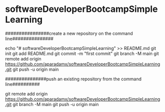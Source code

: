 # softwareDeveloperBootcampSimpleLearning

################create a new repository on the command line###############

echo "# softwareDeveloperBootcampSimpleLearning" >> README.md
git init
git add README.md
git commit -m "first commit"
git branch -M main
git remote add origin https://github.com/aparadamx/softwareDeveloperBootcampSimpleLearning.git
git push -u origin main

###############push an existing repository from the command line##########

git remote add origin https://github.com/aparadamx/softwareDeveloperBootcampSimpleLearning.git
git branch -M main
git push -u origin main
